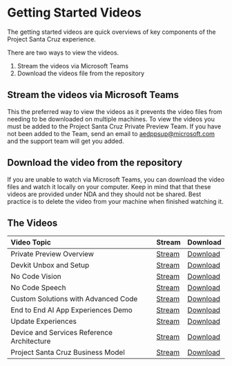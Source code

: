 # Getting Started Videos

The getting started videos are quick overviews of key components of the Project Santa Cruz experience.

There are two ways to view the videos.

1. Stream the videos via Microsoft Teams
2. Download the videos file from the repository

## Stream the videos via Microsoft Teams
This the preferred way to view the videos as it prevents the video files from needing to be downloaded on multiple machines. To view the videos you must be added to the Project Santa Cruz Private Preview Team. If you have not been added to the Team, send an email to aedppsup@microsoft.com and the support team will get you added.

## Download the video from the repository
If you are unable to watch via Microsoft Teams, you can download the video files and watch it locally on your computer. Keep in mind that that these videos are provided under NDA and they should not be shared. Best practice is to delete the video from your machine when finished watching it.

## The Videos

| Video Topic | Stream | Download | 
| :---------- | :----- | :------- |
| Private Preview Overview | [Stream]() | [Download](https://github.com/microsoft/Project-Santa-Cruz-Private-Preview/blob/main/videos/1%20-%20Private%20Preview%20Overview.mp4) |
| Devkit Unbox and Setup | [Stream]() | [Download](https://github.com/microsoft/Project-Santa-Cruz-Private-Preview/blob/main/videos/2%20-%20Devkit%20Unbox%20and%20Setup.mp4) |
| No Code Vision | [Stream]() | [Download](https://github.com/microsoft/Project-Santa-Cruz-Private-Preview/blob/main/videos/3%20-%20No%20Code%20Vision.mp4) |
| No Code Speech | [Stream]() | [Download]() |
| Custom Solutions with Advanced Code | [Stream]() | [Download]() |
| End to End AI App Experiences Demo | [Stream]() | [Download]() |
| Update Experiences | [Stream]() | [Download]() |
| Device and Services Reference Architecture | [Stream]() | [Download]() |
| Project Santa Cruz Business Model | [Stream]() | [Download]() |